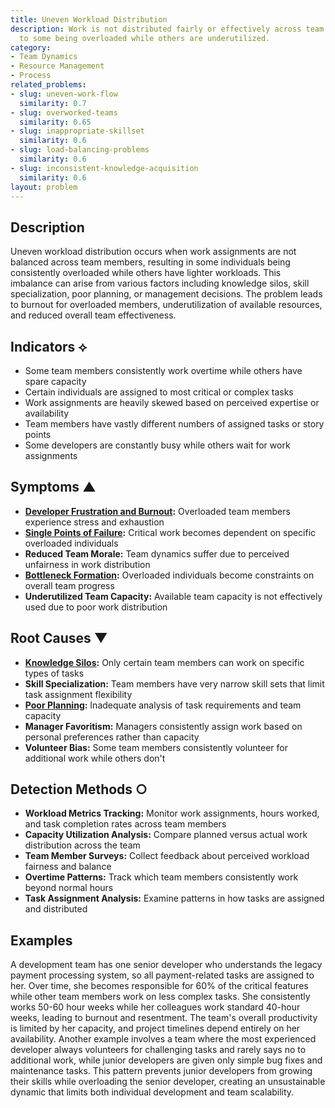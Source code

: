 ```yaml
---
title: Uneven Workload Distribution
description: Work is not distributed fairly or effectively across team members, leading
  to some being overloaded while others are underutilized.
category:
- Team Dynamics
- Resource Management
- Process
related_problems:
- slug: uneven-work-flow
  similarity: 0.7
- slug: overworked-teams
  similarity: 0.65
- slug: inappropriate-skillset
  similarity: 0.6
- slug: load-balancing-problems
  similarity: 0.6
- slug: inconsistent-knowledge-acquisition
  similarity: 0.6
layout: problem
---
```


## Description

Uneven workload distribution occurs when work assignments are not balanced across team members, resulting in some individuals being consistently overloaded while others have lighter workloads. This imbalance can arise from various factors including knowledge silos, skill specialization, poor planning, or management decisions. The problem leads to burnout for overloaded members, underutilization of available resources, and reduced overall team effectiveness.

## Indicators ⟡

- Some team members consistently work overtime while others have spare capacity
- Certain individuals are assigned to most critical or complex tasks
- Work assignments are heavily skewed based on perceived expertise or availability
- Team members have vastly different numbers of assigned tasks or story points
- Some developers are constantly busy while others wait for work assignments

## Symptoms ▲

- **[Developer Frustration and Burnout](developer-frustration-and-burnout.md):** Overloaded team members experience stress and exhaustion
- **[Single Points of Failure](single-points-of-failure.md):** Critical work becomes dependent on specific overloaded individuals
- **Reduced Team Morale:** Team dynamics suffer due to perceived unfairness in work distribution
- **[Bottleneck Formation](bottleneck-formation.md):** Overloaded individuals become constraints on overall team progress
- **Underutilized Team Capacity:** Available team capacity is not effectively used due to poor work distribution

## Root Causes ▼

- **[Knowledge Silos](knowledge-silos.md):** Only certain team members can work on specific types of tasks
- **Skill Specialization:** Team members have very narrow skill sets that limit task assignment flexibility
- **[Poor Planning](poor-planning.md):** Inadequate analysis of task requirements and team capacity
- **Manager Favoritism:** Managers consistently assign work based on personal preferences rather than capacity
- **Volunteer Bias:** Some team members consistently volunteer for additional work while others don't

## Detection Methods ○

- **Workload Metrics Tracking:** Monitor work assignments, hours worked, and task completion rates across team members
- **Capacity Utilization Analysis:** Compare planned versus actual work distribution across the team
- **Team Member Surveys:** Collect feedback about perceived workload fairness and balance
- **Overtime Patterns:** Track which team members consistently work beyond normal hours
- **Task Assignment Analysis:** Examine patterns in how tasks are assigned and distributed

## Examples

A development team has one senior developer who understands the legacy payment processing system, so all payment-related tasks are assigned to her. Over time, she becomes responsible for 60% of the critical features while other team members work on less complex tasks. She consistently works 50-60 hour weeks while her colleagues work standard 40-hour weeks, leading to burnout and resentment. The team's overall productivity is limited by her capacity, and project timelines depend entirely on her availability. Another example involves a team where the most experienced developer always volunteers for challenging tasks and rarely says no to additional work, while junior developers are given only simple bug fixes and maintenance tasks. This pattern prevents junior developers from growing their skills while overloading the senior developer, creating an unsustainable dynamic that limits both individual development and team scalability.
